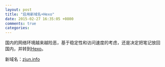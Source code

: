 ```yaml
---
layout: post
title: "启用新域名+Hexo"
date: 2015-02-27 16:35:05 +0800
comments: true
categories: 
---
```


国内的网络环境越来越险恶，基于稳定性和访问速度的考虑，还是决定把笔记放回国内，并转到[Hexo](http://hexo.io/)。

新域名：[zjun.info](http://zjun.info)
